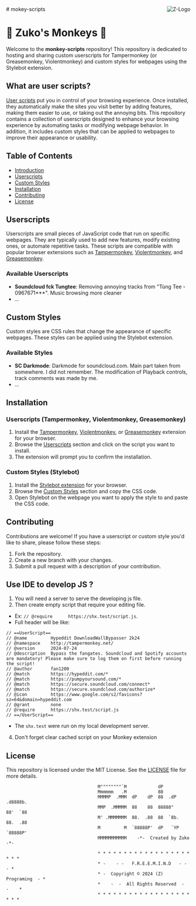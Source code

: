 <a href="http://zuko.pw/">
    <img src="https://avatars0.githubusercontent.com/u/6666271?v=3&s=96" alt="Z-Logo"
         title="Halu Universe" align="right" />
</a>
# mokey-scripts

# 💠 Zuko's Monkeys :diamond_shape_with_a_dot_inside:

Welcome to the **monkey-scripts** repository! This repository is dedicated to hosting and sharing custom userscripts for Tampermonkey (or Greasemonkey, Violentmonkey) and custom styles for webpages using the Stylebot extension.

## What are user scripts?

[User scripts](https://en.wikipedia.org/wiki/Userscript) put you in control of your browsing experience. Once installed, they automatically make the sites you visit better by adding features, making them easier to use, or taking out the annoying bits. This repository contains a collection of userscripts designed to enhance your browsing experience by automating tasks or modifying webpage behavior. In addition, it includes custom styles that can be applied to webpages to improve their appearance or usability.

## Table of Contents

- [Introduction](#what-are-user-scripts)
- [Userscripts](#userscripts)
- [Custom Styles](#custom-styles)
- [Installation](#installation)
- [Contributing](#contributing)
- [License](#license)

## Userscripts

Userscripts are small pieces of JavaScript code that run on specific webpages. They are typically used to add new features, modify existing ones, or automate repetitive tasks. These scripts are compatible with popular browser extensions such as [Tampermonkey](https://en.wikipedia.org/wiki/Tampermonkey), [Violentmonkey](https://en.wikipedia.org/wiki/Violentmonkey), and [Greasemonkey](https://en.wikipedia.org/wiki/Greasemonkey).

### Available Userscripts

- **Soundcloud fck Tungtee**: Removing annoying tracks from "Tùng Tee - 0967671***". Music browsing more cleaner
- *...*

## Custom Styles

Custom styles are CSS rules that change the appearance of specific webpages. These styles can be applied using the Stylebot extension.

### Available Styles

- **SC Darkmode**: Darkmode for soundcloud.com. Main part taken from somewhere. I did not remember. The modification of Playback controls, track comments was made by me.
- *...*

## Installation

### Userscripts (Tampermonkey, Violentmonkey, Greasemonkey)

1. Install the [Tampermonkey](https://www.tampermonkey.net/), [Violentmonkey](https://violentmonkey.github.io/), or [Greasemonkey](https://www.greasespot.net/) extension for your browser.
2. Browse the [Userscripts](#userscripts) section and click on the script you want to install.
3. The extension will prompt you to confirm the installation.

### Custom Styles (Stylebot)

1. Install the [Stylebot extension](https://stylebot.dev/) for your browser.
2. Browse the [Custom Styles](#custom-styles) section and copy the CSS code.
3. Open Stylebot on the webpage you want to apply the style to and paste the CSS code.

## Contributing

Contributions are welcome! If you have a userscript or custom style you'd like to share, please follow these steps:

1. Fork the repository.
2. Create a new branch with your changes.
3. Submit a pull request with a description of your contribution.

## Use IDE to develop JS ?
1. You will need a server to serve the developing js file.
2. Then create empty script that require your editing file.
+ Ex: `// @require      https://shx.test/script.js`.
+ Full header will be like:
```
// ==UserScript==
// @name         Hypeddit DownloadWallBypasser 2k24
// @namespace    http://tampermonkey.net/
// @version      2024-07-24
// @description  Bypass the fangates. Soundcloud and Spotify accounts are mandatory! Please make sure to log them on first before running the script!
// @author       fan1200
// @match        https://hypeddit.com/*
// @match        https://pumpyoursound.com/*
// @match        https://secure.soundcloud.com/connect*
// @match        https://secure.soundcloud.com/authorize*
// @icon         https://www.google.com/s2/favicons?sz=64&domain=hypeddit.com
// @grant        none
// @require      https://shx.test/script.js
// ==/UserScript==
```
+ The `shx.test` were run on my local development server.
4. Don't forget clear cached script on your Monkey extension
## License

This repository is licensed under the MIT License. See the [LICENSE](./LICENSE) file for more details.
```
                                   M""""""""`M            dP
                                   Mmmmmm   .M            88
                                   MMMMP  .MMM  dP    dP  88  .dP   .d8888b.
                                   MMP  .MMMMM  88    88  88888"    88'  `88
                                   M' .MMMMMMM  88.  .88  88  `8b.  88.  .88
                                   M         M  `88888P'  dP   `YP  `88888P'
                                   MMMMMMMMMMM    -*-  Created by Zuko  -*-
                                          
                                   * * * * * * * * * * * * * * * * * * * * *
                                   * -    - -   F.R.E.E.M.I.N.D   - -    - *
                                   * -  Copyright © 2024 (Z) Programing  - *
                                   *    -  -  All Rights Reserved  -  -    *
                                   * * * * * * * * * * * * * * * * * * * * *
